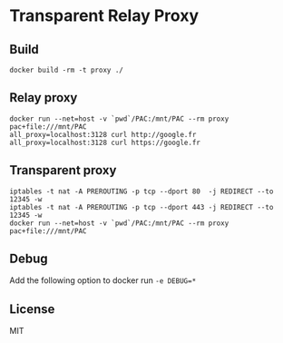 # Transparent Relay Proxy

## Build

```
docker build -rm -t proxy ./
```

## Relay proxy

```
docker run --net=host -v `pwd`/PAC:/mnt/PAC --rm proxy pac+file:///mnt/PAC
all_proxy=localhost:3128 curl http://google.fr
all_proxy=localhost:3128 curl https://google.fr
```


## Transparent proxy

```
iptables -t nat -A PREROUTING -p tcp --dport 80  -j REDIRECT --to 12345 -w
iptables -t nat -A PREROUTING -p tcp --dport 443 -j REDIRECT --to 12345 -w
docker run --net=host -v `pwd`/PAC:/mnt/PAC --rm proxy pac+file:///mnt/PAC
```

## Debug

Add the following option to docker run `-e DEBUG=*`

## License

MIT
